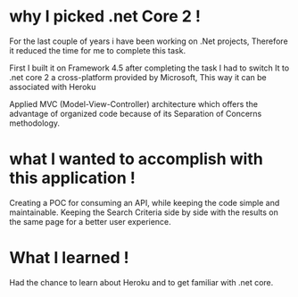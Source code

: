 # why I picked .net Core 2 !

For the last couple of years i have been working on .Net projects, Therefore it reduced the time for me to complete this task.  <p>First I built it on Framework 4.5 after completing the task I had to switch It to .net core 2 a cross-platform provided by Microsoft, This way it can be associated with Heroku</p>

<p>Applied MVC (Model-View-Controller) architecture which offers the advantage of organized code because of its Separation of Concerns methodology. </p>

# what I wanted to accomplish with this application !

Creating a POC for consuming an API, while keeping the code simple and maintainable. 
Keeping the Search Criteria side by side with the results on the same page for a better user experience.

# What I learned !
Had the chance to learn about Heroku and to get familiar with .net core.

